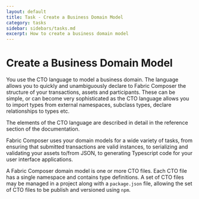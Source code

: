 ```yaml
---
layout: default
title: Task - Create a Business Domain Model
category: tasks
sidebar: sidebars/tasks.md
excerpt: How to create a business domain model
---
```


# Create a Business Domain Model

You use the CTO language to model a business domain. The language allows you to quickly and unambiguously declare to Fabric Composer the structure of your transactions, assets and participants. These can be simple, or can become very sophisticated as the CTO language allows you to import types from external namespaces, subclass types, declare relationships to types etc.

The elements of the CTO language are described in detail in the reference section of the documentation.

Fabric Composer uses your domain models for a wide variety of tasks, from ensuring that submitted transactions are valid instances, to serializing and validating your assets to/from JSON, to generating Typescript code for your user interface applications.

A Fabric Composer domain model is one or more CTO files. Each CTO file has a single namespace and contains type definitions. A set of CTO files may be managed in a project along with a `package.json` file, allowing the set of CTO files to be publish and versioned using `npm`.
